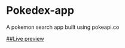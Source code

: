 # Pokedex-app
A pokemon search app built using pokeapi.co

[##Live preview](https://snorlax-pokedex.netlify.app)